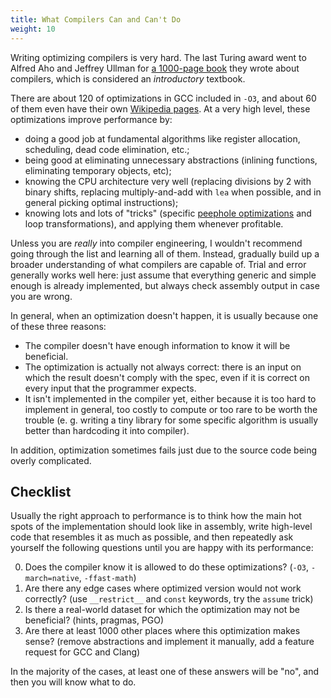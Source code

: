 ```yaml
---
title: What Compilers Can and Can't Do
weight: 10
---
```


Writing optimizing compilers is very hard. The last Turing award went to Alfred Aho and Jeffrey Ullman for [a 1000-page book](https://www.amazon.com/Compilers-Principles-Techniques-Tools-2nd/dp/0321486811/ref=pd_sbs_2?pd_rd_w=UZXK6&pf_rd_p=2419a049-62bf-452e-b0d0-ca5b7e35a7b4&pf_rd_r=AR7FPK4XQJD91HGS4PA3&pd_rd_r=2c8dc8d5-d0b8-40f3-b413-dbc23caaff70&pd_rd_wg=HsK5g&pd_rd_i=0321486811&psc=1) they wrote about compilers, which is considered an *introductory* textbook.

There are about 120 of optimizations in GCC included in `-O3`, and about 60 of them even have their own [Wikipedia pages](https://en.wikipedia.org/wiki/Category:Compiler_optimizations). At a very high level, these optimizations improve performance by:

- doing a good job at fundamental algorithms like register allocation, scheduling, dead code elimination, etc.;
- being good at eliminating unnecessary abstractions (inlining functions, eliminating temporary objects, etc);
- knowing the CPU architecture very well (replacing divisions by 2 with binary shifts, replacing multiply-and-add with `lea` when possible, and in general picking optimal instructions);
- knowing lots and lots of "tricks" (specific [peephole optimizations](https://en.wikipedia.org/wiki/Peephole_optimization) and loop transformations), and applying them whenever profitable.

Unless you are *really* into compiler engineering, I wouldn't recommend going through the list and learning all of them. Instead, gradually build up a broader understanding of what compilers are capable of. Trial and error generally works well here: just assume that everything generic and simple enough is already implemented, but always check assembly output in case you are wrong.

In general, when an optimization doesn't happen, it is usually because one of these three reasons:

- The compiler doesn't have enough information to know it will be beneficial.
- The optimization is actually not always correct: there is an input on which the result doesn't comply with the spec, even if it is correct on every input that the programmer expects.
- It isn't implemented in the compiler yet, either because it is too hard to implement in general, too costly to compute or too rare to be worth the trouble (e. g. writing a tiny library for some specific algorithm is usually better than hardcoding it into compiler).

In addition, optimization sometimes fails just due to the source code being overly complicated.

## Checklist

Usually the right approach to performance is to think how the main hot spots of the implementation should look like in assembly, write high-level code that resembles it as much as possible, and then repeatedly ask yourself the following questions until you are happy with its performance:

0. Does the compiler know it is allowed to do these optimizations? (`-O3`, `-march=native`, `-ffast-math`)
1. Are there any edge cases where optimized version would not work correctly? (use `__restrict__` and `const` keywords, try the `assume` trick)
2. Is there a real-world dataset for which the optimization may not be beneficial? (hints, pragmas, PGO)
3. Are there at least 1000 other places where this optimization makes sense? (remove abstractions and implement it manually, add a feature request for GCC and Clang)

In the majority of the cases, at least one of these answers will be "no", and then you will know what to do.
